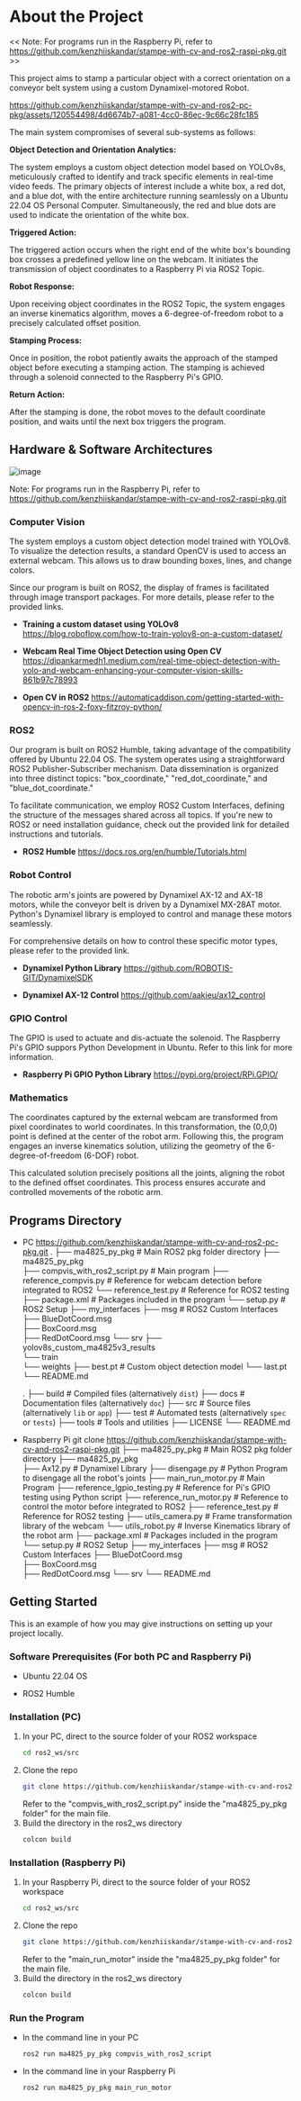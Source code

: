 # About the Project
<< Note: For programs run in the Raspberry Pi, refer to https://github.com/kenzhiiskandar/stampe-with-cv-and-ros2-raspi-pkg.git >>

This project aims to stamp a particular object with a correct orientation on a conveyor belt system using a custom Dynamixel-motored Robot.



https://github.com/kenzhiiskandar/stampe-with-cv-and-ros2-pc-pkg/assets/120554498/4d6674b7-a081-4cc0-86ec-9c66c28fc185



The main system compromises of several sub-systems as follows:

**Object Detection and Orientation Analytics:**

The system employs a custom object detection model based on YOLOv8s, meticulously crafted to identify and track specific elements in real-time video feeds. The primary objects of interest include a white box, a red dot, and a blue dot, with the entire architecture running seamlessly on a Ubuntu 22.04 OS Personal Computer. Simultaneously, the red and blue dots are used to indicate the orientation of the white box.

**Triggered Action:**

The triggered action occurs when the right end of the white box's bounding box crosses a predefined yellow line on the webcam. It initiates the transmission of object coordinates to a Raspberry Pi via ROS2 Topic. 

**Robot Response:**

Upon receiving object coordinates in the ROS2 Topic, the system engages an inverse kinematics algorithm, moves a 6-degree-of-freedom robot to a precisely calculated offset position.

**Stamping Process:**

Once in position, the robot patiently awaits the approach of the stamped object before executing a stamping action. The stamping is achieved through a solenoid connected to the Raspberry Pi's GPIO.

**Return Action:**

After the stamping is done, the robot moves to the default coordinate position, and waits until the next box triggers the program.

## Hardware & Software Architectures

![image](https://github.com/kenzhiiskandar/stampe-with-cv-and-ros2-pc-pkg/assets/120554498/9498320c-75c2-4ccc-9268-fecebe606632)

Note: For programs run in the Raspberry Pi, refer to https://github.com/kenzhiiskandar/stampe-with-cv-and-ros2-raspi-pkg.git

### Computer Vision

The system employs a custom object detection model trained with YOLOv8. To visualize the detection results, a standard OpenCV is used to access an external webcam. This allows us to draw bounding boxes, lines, and change colors.

Since our program is built on ROS2, the display of frames is facilitated through image transport packages. For more details, please refer to the provided links.

* **Training a custom dataset using YOLOv8** https://blog.roboflow.com/how-to-train-yolov8-on-a-custom-dataset/

* **Webcam Real Time Object Detection using Open CV** https://dipankarmedh1.medium.com/real-time-object-detection-with-yolo-and-webcam-enhancing-your-computer-vision-skills-861b97c78993

* **Open CV in ROS2** https://automaticaddison.com/getting-started-with-opencv-in-ros-2-foxy-fitzroy-python/

### ROS2 

Our program is built on ROS2 Humble, taking advantage of the compatibility offered by Ubuntu 22.04 OS. The system operates using a straightforward ROS2 Publisher-Subscriber mechanism. Data dissemination is organized into three distinct topics: "box_coordinate," "red_dot_coordinate," and "blue_dot_coordinate."

To facilitate communication, we employ ROS2 Custom Interfaces, defining the structure of the messages shared across all topics. If you're new to ROS2 or need installation guidance, check out the provided link for detailed instructions and tutorials.

* **ROS2 Humble** https://docs.ros.org/en/humble/Tutorials.html

### Robot Control
The robotic arm's joints are powered by Dynamixel AX-12 and AX-18 motors, while the conveyor belt is driven by a Dynamixel MX-28AT motor. Python's Dynamixel library is employed to control and manage these motors seamlessly.

For comprehensive details on how to control these specific motor types, please refer to the provided link.

* **Dynamixel Python Library** https://github.com/ROBOTIS-GIT/DynamixelSDK

* **Dynamixel AX-12 Control** https://github.com/aakieu/ax12_control

### GPIO Control
The GPIO is used to actuate and dis-actuate the solenoid. The Raspberry Pi's GPIO suppors Python Development in Ubuntu. Refer to this link for more information. 

* **Raspberry Pi GPIO Python Library** https://pypi.org/project/RPi.GPIO/

### Mathematics

The coordinates captured by the external webcam are transformed from pixel coordinates to world coordinates. In this transformation, the (0,0,0) point is defined at the center of the robot arm. Following this, the program engages an inverse kinematics solution, utilizing the geometry of the 6-degree-of-freedom (6-DOF) robot.

This calculated solution precisely positions all the joints, aligning the robot to the defined offset coordinates. This process ensures accurate and controlled movements of the robotic arm.

## Programs Directory
* PC https://github.com/kenzhiiskandar/stampe-with-cv-and-ros2-pc-pkg.git
  .
├── ma4825_py_pkg                            # Main ROS2 pkg folder directory
    ├── ma4825_py_pkg                   
         ├── compvis_with_ros2_script.py     # Main program
         ├── reference_compvis.py            # Reference for webcam detection before integrated to ROS2 
         └── reference_test.py               # Reference for ROS2 testing
    ├── package.xml                          # Packages included in the program
    └── setup.py                             # ROS2 Setup
├── my_interfaces
    ├── msg                                  # ROS2 Custom Interfaces
         ├── BlueDotCoord.msg     
         ├── BoxCoord.msg            
         ├── RedDotCoord.msg
    └── srv
├── yolov8s_custom_ma4825v3_results          
    └── train                                  
         └── weights
              ├── best.pt                    # Custom object detection model
              └── last.pt
└── README.md

    .
    ├── build                   # Compiled files (alternatively `dist`)
    ├── docs                    # Documentation files (alternatively `doc`)
    ├── src                     # Source files (alternatively `lib` or `app`)
    ├── test                    # Automated tests (alternatively `spec` or `tests`)
    ├── tools                   # Tools and utilities
    ├── LICENSE
    └── README.md
* Raspberry Pi git clone https://github.com/kenzhiiskandar/stampe-with-cv-and-ros2-raspi-pkg.git
├── ma4825_py_pkg                            # Main ROS2 pkg folder directory
    ├── ma4825_py_pkg                   
         ├── Ax12.py                         # Dynamixel Library
         ├── disengage.py                    # Python Program to disengage all the robot's joints
         ├── main_run_motor.py               # Main Program
         ├── reference_lgpio_testing.py      # Reference for Pi's GPIO testing using Python script
         ├── reference_run_motor.py          # Reference to control the motor before integrated to ROS2
         ├── reference_test.py               # Reference for ROS2 testing
         ├── utils_camera.py                 # Frame transformation library of the webcam
         └── utils_robot.py                  # Inverse Kinematics library of the robot arm
    ├── package.xml                          # Packages included in the program
    └── setup.py                             # ROS2 Setup
├── my_interfaces
    ├── msg                                  # ROS2 Custom Interfaces
         ├── BlueDotCoord.msg     
         ├── BoxCoord.msg            
         ├── RedDotCoord.msg
    └── srv
└── README.md

## Getting Started

This is an example of how you may give instructions on setting up your project locally.

### Software Prerequisites (For both PC and Raspberry Pi)

* Ubuntu 22.04 OS

* ROS2 Humble

### Installation (PC)

1. In your PC, direct to the source folder of your ROS2 workspace
   ```sh
   cd ros2_ws/src
   ```
2. Clone the repo
   ```sh
   git clone https://github.com/kenzhiiskandar/stampe-with-cv-and-ros2-pc-pkg.git
   ```
   Refer to the "compvis_with_ros2_script.py" inside the "ma4825_py_pkg folder" for the main file.
3. Build the directory in the ros2_ws directory
   ```sh
   colcon build
   ```
### Installation (Raspberry Pi)
1. In your Raspberry Pi, direct to the source folder of your ROS2 workspace
   ```sh
   cd ros2_ws/src
   ```
2. Clone the repo
   ```sh
   git clone https://github.com/kenzhiiskandar/stampe-with-cv-and-ros2-raspi-pkg.git
   ```
   Refer to the "main_run_motor" inside the "ma4825_py_pkg folder" for the main file.
3. Build the directory in the ros2_ws directory
   ```sh
   colcon build
   ```
### Run the Program
* In the command line in your PC
   ```sh
   ros2 run ma4825_py_pkg compvis_with_ros2_script
   ```
* In the command line in your Raspberry Pi
     ```sh
   ros2 run ma4825_py_pkg main_run_motor
   ```
